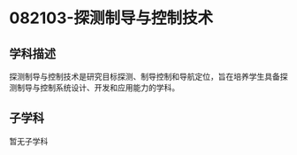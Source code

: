 # 082103-探测制导与控制技术

## 学科描述
探测制导与控制技术是研究目标探测、制导控制和导航定位，旨在培养学生具备探测制导与控制系统设计、开发和应用能力的学科。

## 子学科

暂无子学科
